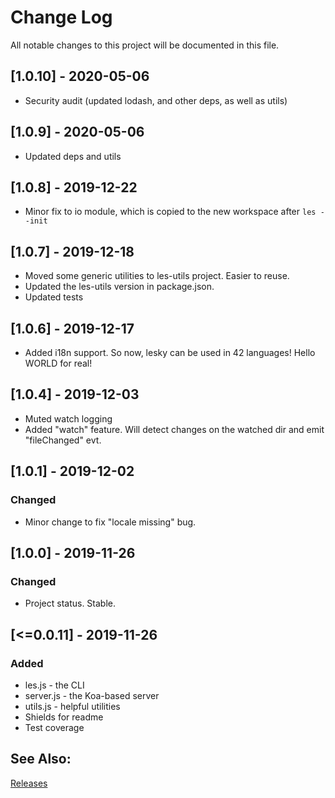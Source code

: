 
# Change Log
All notable changes to this project will be documented in this file.

## [1.0.10] - 2020-05-06
- Security audit (updated lodash, and other deps, as well as utils)

## [1.0.9] - 2020-05-06
- Updated deps and utils

## [1.0.8] - 2019-12-22
- Minor fix to io module, which is copied to the new workspace after `les --init`

## [1.0.7] - 2019-12-18
- Moved some generic utilities to les-utils project. Easier to reuse.
- Updated the les-utils version in package.json.
- Updated tests

## [1.0.6] - 2019-12-17
- Added i18n support. So now, lesky can be used in 42 languages! Hello WORLD for real!

## [1.0.4] - 2019-12-03

- Muted watch logging
- Added "watch" feature. Will detect changes on the watched dir and emit "fileChanged" evt.

## [1.0.1] - 2019-12-02

### Changed

- Minor change to fix "locale missing" bug.

## [1.0.0] - 2019-11-26

### Changed

- Project status. Stable.

## [<=0.0.11] - 2019-11-26

### Added

- les.js - the CLI
- server.js - the Koa-based server
- utils.js - helpful utilities
- Shields for readme
- Test coverage

## See Also:

[Releases](https://github.com/richardeschloss/les/releases)
